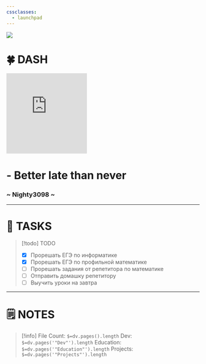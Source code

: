 ```yaml
---
cssclasses:
  - launchpad
---
```


<img src="https://github.com/Nighty3098/MY_NOTES/blob/main/obsidian-banner-2.png?raw=true" class="header_image" />





<h1 class="main_header">🍀 DASH</h1>





<div class="clock_widget"><iframe  src="https://free.timeanddate.com/clock/i9my1d0d/n375/szw210/szh210/hocfff/hbw0/cf100/hgr0/fav0/fiv0/mqc000/mqs2/mql3/mqw4/mqd70/mhc000/mhs2/mhl3/mhw4/mhd70/mmv0/hhs3/hms3/hsc00f" frameborder="0" width="210" height="210"></iframe></div>





<div class="note_2">
	<h1 class="note"> - Better late than never</h1>
	<h3 class="author">~ Nighty3098 ~</h3>
</div>


---


<h1 class="main_header">🚀 TASKS</h1>




> [!todo] TODO
> 
> - [x] Прорешать ЕГЭ по информатике
> - [x] Прорешать ЕГЭ по профильной математике
> - [ ] Прорешать задания от репетитора по математике
> - [ ] Отправить домашку репетитору
> - [ ] Выучить уроки на завтра



---


<h1 class="main_header">🗒️ NOTES</h1>



> [!info] 
> File Count: `$=dv.pages().length`
> Dev: `$=dv.pages('"Dev"').length`
> Education: `$=dv.pages('"Education"').length`
> Projects: `$=dv.pages('"Projects"').length`
